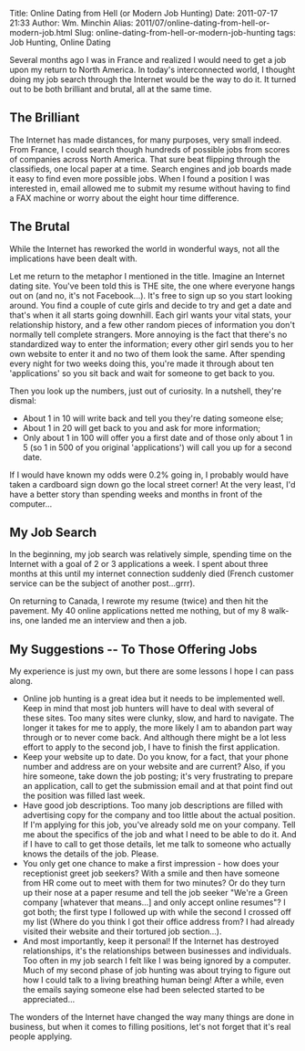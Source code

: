 Title: Online Dating from Hell (or Modern Job Hunting)
Date: 2011-07-17 21:33
Author: Wm. Minchin
Alias: 2011/07/online-dating-from-hell-or-modern-job.html
Slug: online-dating-from-hell-or-modern-job-hunting
tags: Job Hunting, Online Dating

Several months ago I was in France and realized I would need to get a
job upon my return to North America. In today's interconnected world, I
thought doing my job search through the Internet would be the way to do
it. It turned out to be both brilliant and brutal, all at the same
time.

## The Brilliant

The Internet has made distances, for many purposes, very small indeed.
From France, I could search though hundreds of possible jobs from scores
of companies across North America. That sure beat flipping through the
classifieds, one local paper at a time. Search engines and job boards
made it easy to find even more possible jobs. When I found a position I
was interested in, email allowed me to submit my resume without having
to find a FAX machine or worry about the eight hour time difference.

## The Brutal

While the Internet has reworked the world in wonderful ways, not all the
implications have been dealt with.

Let me return to the metaphor I mentioned in the title. Imagine an
Internet dating site. You've been told this is THE site, the one where
everyone hangs out on (and no, it's not Facebook...). It's free to sign
up so you start looking around. You find a couple of cute girls and
decide to try and get a date and that's when it all starts going
downhill. Each girl wants your vital stats, your relationship history,
and a few other random pieces of information you don't normally tell
complete strangers. More annoying is the fact that there's no
standardized way to enter the information; every other girl sends you to
her own website to enter it and no two of them look the same. After
spending every night for two weeks doing this, you're made it through
about ten 'applications' so you sit back and wait for someone to get
back to you.

Then you look up the numbers, just out of curiosity. In a nutshell,
they're dismal:

- About 1 in 10 will write back and tell you they're dating someone else;
- About 1 in 20 will get back to you and ask for more information;
- Only about 1 in 100 will offer you a first date and of those only about 1 in
  5 (so 1 in 500 of you original 'applications') will call you up for a second
  date.

If I would have known my odds were 0.2% going in, I probably would have
taken a cardboard sign down go the local street corner! At the very
least, I'd have a better story than spending weeks and months in front
of the computer...

## My Job Search

In the beginning, my job search was relatively simple, spending time on
the Internet with a goal of 2 or 3 applications a week. I spent about
three months at this until my internet connection suddenly died (French
customer service can be the subject of another post...grrr).

On returning to Canada, I rewrote my resume (twice) and then hit the
pavement. My 40 online applications netted me nothing, but of my 8
walk-ins, one landed me an interview and then a job.

## My Suggestions -- To Those Offering Jobs

My experience is just my own, but there are some lessons I hope I can
pass along.

- Online job hunting is a great idea but it needs to be implemented well. Keep
  in mind that most job hunters will have to deal with several of these sites.
  Too many sites were clunky, slow, and hard to navigate. The longer it takes
  for me to apply, the more likely I am to abandon part way through or to never
  come back. And although there might be a lot less effort to apply to the
  second job, I have to finish the first application.
- Keep your website up to date. Do you know, for a fact, that your phone number
  and address are on your website and are current? Also, if you hire someone,
  take down the job posting; it's very frustrating to prepare an application,
  call to get the submission email and at that point find out the position was
  filled last week.
- Have good job descriptions. Too many job descriptions are filled with
  advertising copy for the company and too little about the actual position. If
  I'm applying for this job, you've already sold me on your company. Tell me
  about the specifics of the job and what I need to be able to do it. And if I
  have to call to get those details, let me talk to someone who actually knows
  the details of the job. Please.
- You only get one chance to make a first impression - how does your
  receptionist greet job seekers? With a smile and then have someone from HR
  come out to meet with them for two minutes? Or do they turn up their nose at
  a paper resume and tell the job seeker "We're a Green company [whatever that
  means...] and only accept online resumes"? I got both; the first type I
  followed up with while the second I crossed off my list (Where do you think I
  got their office address from? I had already visited their website and their
  tortured job section...).
- And most importantly, keep it personal! If the Internet has destroyed
  relationships, it's the relationships between businesses and individuals. Too
  often in my job search I felt like I was being ignored by a computer. Much of
  my second phase of job hunting was about trying to figure out how I could
  talk to a living breathing human being! After a while, even the emails saying
  someone else had been selected started to be appreciated...

The wonders of the Internet have changed the way many things are done in
business, but when it comes to filling positions, let's not forget that
it's real people applying.
